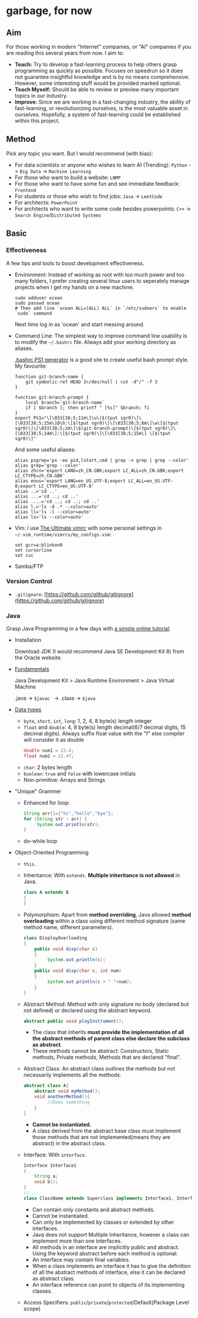 # garbage, for now

## Aim

For those working in modern "Internet" companies, or "AI" companies if you are reading this several years from now. I aim to:

- **Teach:** Try to develop a fast-learning process to help others grasp programming as quickly as possible. Focuses on speedrun so it does not guarantee insightful knowledge and is by no means comprehensive. However, some interesting stuff would be provided marked optional.
- **Teach Myself:** Should be able to review or preview many important topics in our industry.
- **Improve:** Since we are working in a fast-changing industry, the ability of fast-learning, or revolutionizing ourselves, is the most valuable asset in ourselves. Hopefully, a system of fast-learning could be established within this project.

## Method

Pick any topic you want. But I would recommend (with bias):
- For data scientists or anyone who wishes to learn AI (Trending): `Python` -> `Big Data` -> `Machine Learning`
- For those who want to build a website: `LNMP`
- For those who want to have some fun and see immediate feedback: `Frontend`
- For students or those who wish to find jobs: `Java` -> `LeetCode`
- For architects: `PowerPoint`
- For architects who want to write some code besides powerpoints: `C++` -> `Search Engine`/`Distributed Systems`

## Basic

### Effectiveness

A few tips and tools to boost development effectiveness.

-   Environment: Instead of working as root with too much power and too many folders, I prefer creating several linux users to seperately manage projects when I get my hands on a new machine. 

    ```Shell
    sudo adduser ocean
    sudo passwd ocean
    # Then add line `ocean ALL=(ALL) ALL` in `/etc/sudoers` to enable `sudo` command
    ```

    Next time log in as 'ocean' and start messing around.

-   Command Line: The simplest way to improve command line usability is to modify the `~/.bashrc` file. Always add your working directory as aliases.

    [.bashrc PS1 generator](http://bashrcgenerator.com) is a good site to create useful bash prompt style. My favourite:

    ```Shell
    function git-branch-name {
        git symbolic-ref HEAD 2>/dev/null | cut -d"/" -f 3
    }

    function git-branch-prompt {
        local branch=`git-branch-name`
        if [ $branch ]; then printf " [%s]" $branch; fi
    }
    export PS1="\[\033[38;5;11m\]\u\[$(tput sgr0)\]\[\033[38;5;15m\]@\h:\[$(tput sgr0)\]\[\033[38;5;6m\]\w\[$(tput sgr0)\]\[\033[38;5;2m\]\$(git-branch-prompt)\[$(tput sgr0)\]\[\033[38;5;14m\]:\[$(tput sgr0)\]\[\033[38;5;15m\] \[$(tput sgr0)\]"
    ```

    And some useful aliases:

    ```Shell
    alias psgrep='ps -eo pid,lstart,cmd | grep -v grep | grep --color'
    alias grep='grep --color'
    alias zhcn='export LANG=zh_CN.GBK;export LC_ALL=zh_CN.GBK;export LC_CTYPE=zh_CN.GBK'
    alias enus='export LANG=en_US.UTF-8;export LC_ALL=en_US.UTF-8;export LC_CTYPE=en_US.UTF-8'
    alias ..='cd ..'
    alias ...='cd ..; cd ..'
    alias ....='cd ..; cd ..; cd ..'
    alias l.='ls -d .* --color=auto'
    alias ll='ls -l --color=auto'
    alias ls='ls --color=auto'
    ```

-   Vim: I use [The Ultimate vimrc](https://github.com/amix/vimrc) with some personal settings in `~/.vim_runtime/vimrcs/my_configs.vim`:

    ```Shell
    set gcr=a:blinkon0
    set cursorline
    set cuc
    ```

-   Samba/FTP


### Version Control

-   `.gitignore`: [https://github.com/github/gitignore](https://github.com/github/gitignore)

### Java

Grasp Java Programming in a few days with [a simple online tutorial](https://beginnersbook.com/java-tutorial-for-beginners-with-examples/).

-   Installation

    Download JDK (I would recommend Java SE Development Kit 8) from the Oracle website.

-   [Fundamentals](https://beginnersbook.com/2013/05/jvm/)

    Java Development Kit > Java Runtime Environment > Java Virtual Machine

    .java -> `$javac ` -> .class -> `$java `

-   [Data types](https://beginnersbook.com/2017/08/data-types-in-java/)

    -   `byte`, `short`, `int`, `long`: 1, 2, 4, 8 byte(s) length integer
    -   `float` and `double`: 4, 8 byte(s) length decimal(6/7 decimal digits, 15 decimal digits). Always suffix float value with the "f" else compiler will consider it as double
        ```java
        double num1 = 22.4;
        float num2 = 22.4f;
        ```
    -   `char`: 2 bytes length 
    -   `boolean`: `true` and `false` with lowercase initials
    -   Non-primitive: Arrays and Strings

-   "Unique" Grammer

    -   Enhanced for loop:
        ```java
        String arr[]={"hi","hello","bye"};
        for (String str : arr) {
             System.out.println(str);
        }
        ```

    -   do-while loop

-   Object-Oriented Programming
    -   `this.`
    -   Inheritance: With `extends`. **Multiple inheritance is not allowed** in Java.
        ```java
        class A extends B
        {
        }
        ```
    -   Polymorphism: Apart from **method overriding**, Java allowed **method overloading** within a class using different method signature (same method name, different parameters).
        ```java
        class DisplayOverloading
        {
            public void disp(char c)
            {
                 System.out.println(c);
            }
            public void disp(char c, int num)
            {
                 System.out.println(c + " "+num);
            }
        }
        ```

    -   Abstract Method: Method with only signature no body (declared but not defined) or declared using the abstract keyword.
        ```java
        abstract public void playInstrument();
        ```
        - The class that inherits **must provide the implementation of all the abstract methods of parent class else declare the subclass as abstract**.
        - These methods cannot be abstract: Constructors, Static methods, Private methods, Methods that are declared "final".

    -   Abstract Class: An abstract class outlines the methods but not necessarily implements all the methods.
        ```java
        abstract class A{
            abstract void myMethod();
            void anotherMethod(){
                 //Does something
            }
        }
        ```
        - **Cannot be instantiated.**
        - A class derived from the abstract base class must implement those methods that are not implemented(means they are abstract) in the abstract class.

    -   Interface: With `interface`.
        ```java
        Interface Interface1 
        {
            String a;
            void b();
        }
        //...
        class ClassName extends Superclass implements Interface1, Interface2
        ```
        
        - Can contain only constants and abstract methods.
        - Cannot be instantiated.
        - Can only be implemented by classes or extended by other interfaces.
        - Java does not support Multiple Inheritance, however a class can implement more than one interfaces.
        - All methods in an interface are implicitly public and abstract. Using the keyword abstract before each method is optional.
        - An interface may contain final variables.
        - When a class implements an interface it has to give the definition of all the abstract methods of interface, else it can be declared as abstract class.
        - An interface reference can point to objects of its implementing classes.

    -   Access Specifiers: `public`/`private`/`protected`/Default(Package Level scope)
